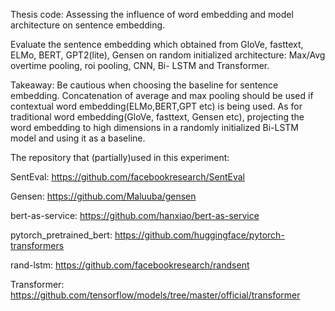 Thesis code: Assessing the influence of word embedding and model architecture on sentence embedding. 

Evaluate the sentence embedding which obtained from GloVe, fasttext, ELMo, BERT, GPT2(lite), Gensen on random initialized architecture: Max/Avg overtime pooling, roi pooling, CNN, Bi- LSTM and Transformer.


Takeaway: 
Be cautious when choosing the baseline for sentence embedding. Concatenation of average and max pooling should be used if contextual word embedding(ELMo,BERT,GPT etc) is being used. As for traditional word embedding(GloVe, fasttext, Gensen etc), projecting the word embedding to high dimensions in a randomly initialized Bi-LSTM model and using it as a baseline.

The repository that (partially)used in this experiment: 

SentEval: https://github.com/facebookresearch/SentEval

Gensen: https://github.com/Maluuba/gensen

bert-as-service: https://github.com/hanxiao/bert-as-service

pytorch_pretrained_bert: https://github.com/huggingface/pytorch-transformers

rand-lstm: https://github.com/facebookresearch/randsent

Transformer: https://github.com/tensorflow/models/tree/master/official/transformer

